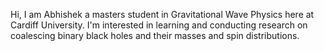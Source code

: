 Hi, I am Abhishek a masters student in Gravitational Wave Physics here at Cardiff University. 
I'm interested in learning and conducting research on coalescing binary black holes and their masses and spin distributions.

